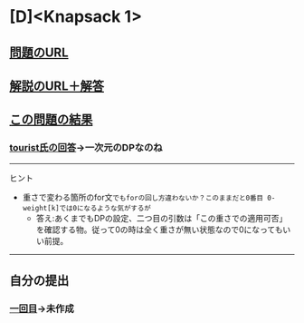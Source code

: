 # \[D\]\<Knapsack 1\>

## [問題のURL](https://atcoder.jp/contests/dp/tasks/dp_d)

## [解説のURL＋解答](https://qiita.com/drken/items/dc53c683d6de8aeacf5a#d-%E5%95%8F%E9%A1%8C---knapsack-1)

## [この問題の結果](https://atcoder.jp/contests/dp/submissions?f.Task=dp_d&f.LanguageName=C%2B%2B&f.Status=AC&f.User=)

### [tourist氏の回答](https://atcoder.jp/contests/dp/submissions/8996432)→一次元のDPなのね

<!---- 「問題の結果の見方」
 PROBLEMS→問題番号一覧→回答者数→accepted＋言語をセレクトする 
 ---->

-----

ヒント

* 重さで変わる箇所のfor文`でもforの回し方違わないか？このままだと0番目 0-weight[k]では0になるような気がするが`
    * 答え:あくまでもDPの設定、二つ目の引数は「この重さでの適用可否」を確認する物。従って0の時は全く重さが無い状態なので0になってもいい前提。

-----

## 自分の提出

### [一回目](http://atcoder.jp/)→未作成
